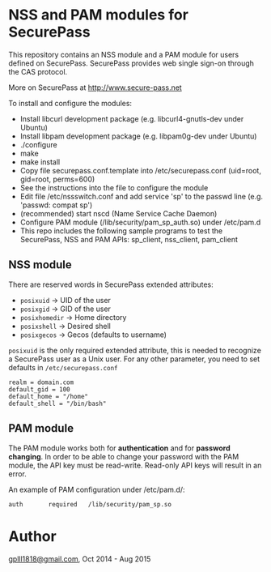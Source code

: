 # NSS and PAM modules for SecurePass

This repository contains an NSS module and a PAM module for users defined on SecurePass.
SecurePass provides web single sign-on through the CAS protocol.

More on SecurePass at http://www.secure-pass.net

To install and configure the modules:
- Install libcurl development package (e.g. libcurl4-gnutls-dev under Ubuntu)
- Install libpam development package (e.g. libpam0g-dev under Ubuntu)
- ./configure
- make
- make install
- Copy file securepass.conf.template into /etc/securepass.conf (uid=root, gid=root, perms=600)
- See the instructions into the file to configure the module
- Edit file /etc/nssswitch.conf and add service 'sp' to the passwd line (e.g. 'passwd: compat sp')
- (recommended) start nscd (Name Service Cache Daemon)
- Configure PAM module (/lib/security/pam_sp_auth.so) under /etc/pam.d 
- This repo includes the following sample programs to test the SecurePass, NSS and PAM APIs: 
      sp_client, nss_client, pam_client

## NSS module

There are reserved words in SecurePass extended attributes:

* `posixuid` -> UID of the user
* `posixgid` -> GID of the user
* `posixhomedir` -> Home directory
* `posixshell` -> Desired shell
* `posixgecos` -> Gecos (defaults to username)

`posixuid` is the only required extended attribute, this is needed to recognize a SecurePass user as a Unix user. For any other parameter, you need to set defaults in `/etc/securepass.conf`

```[nss]
realm = domain.com
default_gid = 100
default_home = "/home"
default_shell = "/bin/bash"
```

## PAM module

The PAM module works both for **authentication** and for **password changing**.
In order to be able to change your password with the PAM module, the API key must be read-write.
Read-only API keys will result in an error.

An example of PAM configuration under /etc/pam.d/:

```password   required   /lib/security/pam_sp.so
auth       required   /lib/security/pam_sp.so
```

# Author
gplll1818@gmail.com, Oct 2014 - Aug 2015
